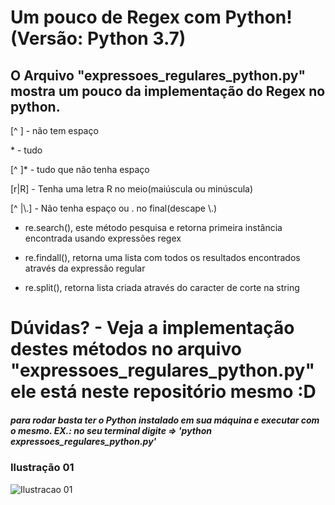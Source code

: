  # Um pouco de Regex com Python! (Versão: Python 3.7)

## O Arquivo "expressoes_regulares_python.py" mostra um pouco da implementação do Regex no python.


 [^ ] - não tem espaço
 
 \* - tudo
 
 [^ ]* - tudo que não tenha espaço
 
 [r|R] - Tenha uma letra R no meio(maiúscula ou minúscula)
 
 [^ |\\.] - Não tenha espaço ou . no final(descape \\.)
 
 
 - re.search(), este método pesquisa e retorna primeira instância encontrada usando expressões regex
 
 - re.findall(), retorna uma lista com todos os resultados encontrados através da expressão regular
 
 - re.split(), retorna lista criada através do caracter de corte na string
 
 # Dúvidas? - Veja a implementação destes métodos no arquivo "expressoes_regulares_python.py" ele está neste repositório mesmo :D
 


##### para rodar basta ter o Python instalado em sua máquina e executar com o mesmo. EX.: no seu terminal digite => 'python expressoes_regulares_python.py'


### Ilustração 01
![Ilustracao 01](https://image.ibb.co/ijLiXJ/ilustracao.png)
